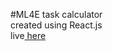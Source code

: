 #ML4E task calculator<br/>
created using React.js<br/>
live<a href='https://alcatraz9.github.io/calculator/'> here</a>
